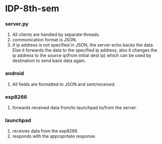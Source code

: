 # IDP-8th-sem

### server.py
1. All clients are handled by separate threads.
2. communication format is JSON.
3. if ip address is not specified in JSON, the server echo backs the data. Else it forwards the data to the specified ip address, also it changes the ip address to the source ip(from initial dest ip)  which can be used by destination to send back data again.

### android 
1. All fields are formatted to JSON and sent/received.


### esp8266
1. forwards received data from/to launchpad to/from the server.

### launchpad
1. receives data from the esp8266.
2. responds with the appropritate response.
